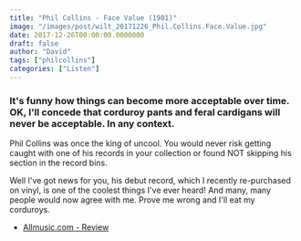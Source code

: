 ```yaml
---
title: "Phil Collins - Face Value (1981)"
image: "/images/post/wilt_20171226_Phil.Collins.Face.Value.jpg"
date: 2017-12-26T00:00:00.0000000
draft: false
author: "David"
tags: ["philcollins"]
categories: ["Listen"]
---
```

### It's funny how things can become more acceptable over time. OK, I'll concede that corduroy pants and feral cardigans will never be acceptable. In any context.

 Phil Collins was once the king of uncool. You would never risk getting caught with one of his records in your collection or found NOT skipping his section in the record bins.

 Well I've got news for you, his debut record, which I recently re-purchased on vinyl, is one of the coolest things I've ever heard! And many, many people would now agree with me. Prove me wrong and I'll eat my corduroys.

-  [Allmusic.com - Review](https://www.allmusic.com/album/face-value-mw0000189462)